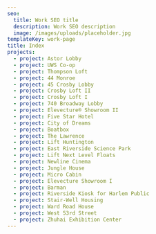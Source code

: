 ```yaml
---
seo: 
  title: Work SEO title
  description: Work SEO description
  image: /images/uploads/placeholder.jpg
templateKey: work-page
title: Index
projects:
  - project: Astor Lobby
  - project: UWS Co-op
  - project: Thompson Loft
  - project: 44 Monroe
  - project: 45 Crosby Lobby
  - project: Crosby Loft II
  - project: Crosby Loft I
  - project: 740 Broadway Lobby
  - project: Elevecture® Showroom II
  - project: Five Star Hotel
  - project: City of Dreams
  - project: Boatbox
  - project: The Lawrence
  - project: Lift Huntington
  - project: East Riverside Science Park
  - project: Lift Next Level Floats
  - project: Newline Cinema
  - project: Jungle House
  - project: Micro Cabin
  - project: Elevecture Showroom I
  - project: Barman
  - project: Riverside Kiosk for Harlem Public
  - project: Stair-Well Housing
  - project: Ward Road House
  - project: West 53rd Street
  - project: Zhuhai Exhibition Center
---
```


